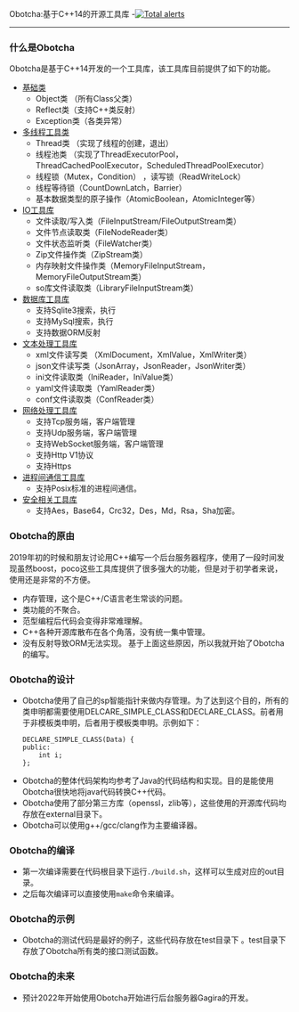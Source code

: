 Obotcha:基于C++14的开源工具库
-[![Total alerts](https://img.shields.io/lgtm/alerts/g/wangsun1983/Obotcha.svg?logo=lgtm&logoWidth=18)](https://lgtm.com/projects/g/wangsun1983/Obotcha/alerts/)

-----------------------------------
### 什么是Obotcha
Obotcha是基于C++14开发的一个工具库，该工具库目前提供了如下的功能。  

-   [基础类](https://github.com/wangsun1983/Obotcha/tree/master/lang)  
    -  Object类 （所有Class父类）
    -  Reflect类（支持C++类反射）
    -  Exception类（各类异常）
-   [多线程工具类](https://github.com/wangsun1983/Obotcha/tree/master/util/concurrent)  
    - Thread类 （实现了线程的创建，退出）
    - 线程池类  （实现了ThreadExecutorPool，ThreadCachedPoolExecutor，ScheduledThreadPoolExecutor） 
    - 线程锁（Mutex，Condition） ，读写锁（ReadWriteLock）
    - 线程等待锁（CountDownLatch，Barrier）
    - 基本数据类型的原子操作（AtomicBoolean，AtomicInteger等） 
-   [IO工具库](https://github.com/wangsun1983/Obotcha/tree/master/io)  
    - 文件读取/写入类（FileInputStream/FileOutputStream类）
    - 文件节点读取类（FileNodeReader类）
    - 文件状态监听类（FileWatcher类）
    - Zip文件操作类（ZipStream类）
    - 内存映射文件操作类（MemoryFileInputStream，MemoryFileOutputStream类）  
    - so库文件读取类（LibraryFileInputStream类）
- [数据库工具库](https://github.com/wangsun1983/Obotcha/tree/master/sql)
    - 支持Sqlite3搜索，执行
    - 支持MySql搜索，执行
    - 支持数据ORM反射
-  [文本处理工具库](https://github.com/wangsun1983/Obotcha/tree/master/util/text)
    - xml文件读写类 （XmlDocument，XmlValue，XmlWriter类）
    - json文件读写类（JsonArray，JsonReader，JsonWriter类）
    - ini文件读取类（IniReader，IniValue类）
    - yaml文件读取类（YamlReader类）
    - conf文件读取类（ConfReader类）
-  [网络处理工具库](https://github.com/wangsun1983/Obotcha/tree/master/net)   
    - 支持Tcp服务端，客户端管理
    - 支持Udp服务端，客户端管理
    - 支持WebSocket服务端，客户端管理
    - 支持Http V1协议
    - 支持Https
-  [进程间通信工具库 ](https://github.com/wangsun1983/Obotcha/tree/master/process)
     - 支持Posix标准的进程间通信。
-  [安全相关工具库](https://github.com/wangsun1983/Obotcha/tree/master/security)
     - 支持Aes，Base64，Crc32，Des，Md，Rsa，Sha加密。

### Obotcha的原由
2019年初的时候和朋友讨论用C++编写一个后台服务器程序，使用了一段时间发现虽然boost，poco这些工具库提供了很多强大的功能，但是对于初学者来说，使用还是非常的不方便。   
-  内存管理，这个是C++/C语言老生常谈的问题。
-  类功能的不聚合。
-  范型编程后代码会变得非常难理解。
- C++各种开源库散布在各个角落，没有统一集中管理。
- 没有反射导致ORM无法实现。
基于上面这些原因，所以我就开始了Obotcha的编写。

### Obotcha的设计
- Obotcha使用了自己的sp智能指针来做内存管理。为了达到这个目的，所有的类申明都需要使用DELCARE_SIMPLE_CLASS和DECLARE_CLASS。前者用于非模板类申明，后者用于模板类申明。示例如下：
    ```
    DECLARE_SIMPLE_CLASS(Data) {
    public:
        int i;
    };
    ```
- Obotcha的整体代码架构均参考了Java的代码结构和实现。目的是能使用Obotcha很快地将java代码转换C++代码。
- Obotcha使用了部分第三方库（openssl，zlib等），这些使用的开源库代码均存放在external目录下。
- Obotcha可以使用g++/gcc/clang作为主要编译器。

### Obotcha的编译
- 第一次编译需要在代码根目录下运行`./build.sh`，这样可以生成对应的out目录。
- 之后每次编译可以直接使用`make`命令来编译。

### Obotcha的示例
- Obotcha的测试代码是最好的例子，这些代码存放在test目录下 。test目录下存放了Obotcha所有类的接口测试函数。

### Obotcha的未来
-   预计2022年开始使用Obotcha开始进行后台服务器Gagira的开发。
